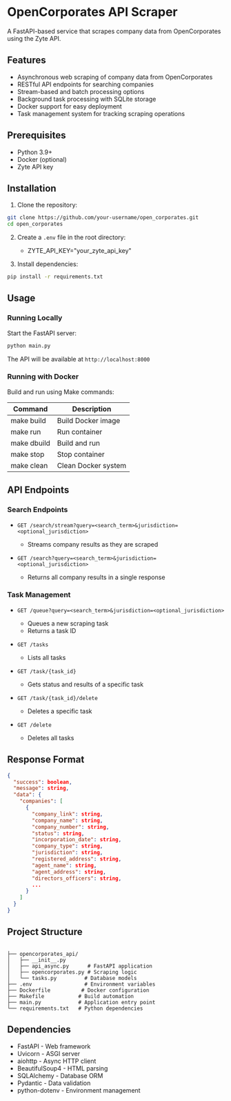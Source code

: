 
# OpenCorporates API Scraper

A FastAPI-based service that scrapes company data from OpenCorporates using the Zyte API.

## Features

- Asynchronous web scraping of company data from OpenCorporates
- RESTful API endpoints for searching companies
- Stream-based and batch processing options
- Background task processing with SQLite storage
- Docker support for easy deployment
- Task management system for tracking scraping operations

## Prerequisites

- Python 3.9+
- Docker (optional)
- Zyte API key

## Installation

1. Clone the repository:
```bash
git clone https://github.com/your-username/open_corporates.git
cd open_corporates
```

2. Create a `.env` file in the root directory:

    - ZYTE_API_KEY="your_zyte_api_key"


3. Install dependencies:
```bash
pip install -r requirements.txt
```

## Usage

### Running Locally

Start the FastAPI server:
```bash
python main.py
```

The API will be available at `http://localhost:8000`

### Running with Docker

Build and run using Make commands:

| Command | Description |
|----------|-------------|
| make build | Build Docker image |
| make run | Run container |
| make dbuild | Build and run |
| make stop | Stop container |
| make clean | Clean Docker system |

## API Endpoints

### Search Endpoints

- `GET /search/stream?query=<search_term>&jurisdiction=<optional_jurisdiction>`
  - Streams company results as they are scraped

- `GET /search?query=<search_term>&jurisdiction=<optional_jurisdiction>`
  - Returns all company results in a single response

### Task Management

- `GET /queue?query=<search_term>&jurisdiction=<optional_jurisdiction>`
  - Queues a new scraping task
  - Returns a task ID

- `GET /tasks`
  - Lists all tasks

- `GET /task/{task_id}`
  - Gets status and results of a specific task

- `GET /task/{task_id}/delete`
  - Deletes a specific task

- `GET /delete`
  - Deletes all tasks

## Response Format

```json
{
  "success": boolean,
  "message": string,
  "data": {
    "companies": [
      {
        "company_link": string,
        "company_name": string,
        "company_number": string,
        "status": string,
        "incorporation_date": string,
        "company_type": string,
        "jurisdiction": string,
        "registered_address": string,
        "agent_name": string,
        "agent_address": string,
        "directors_officers": string,
        ...
      }
    ]
  }
}
```

## Project Structure

```

├── opencorporates_api/
│   ├── __init__.py
│   ├── api_async.py      # FastAPI application
│   ├── opencorporates.py # Scraping logic
│   └── tasks.py         # Database models
├── .env                 # Environment variables
├── Dockerfile          # Docker configuration
├── Makefile           # Build automation
├── main.py            # Application entry point
└── requirements.txt   # Python dependencies
```

## Dependencies

- FastAPI - Web framework
- Uvicorn - ASGI server
- aiohttp - Async HTTP client
- BeautifulSoup4 - HTML parsing
- SQLAlchemy - Database ORM
- Pydantic - Data validation
- python-dotenv - Environment management
